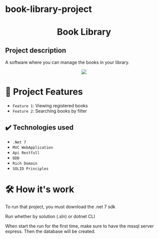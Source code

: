 # book-library-project
<h1 align="center" > Book Library </h1>

<h2> Project description </h2>
<p>
  A software where you can manage the books in your library.
</p>

<p align="center">
<img src="http://img.shields.io/static/v1?label=STATUS&message=Finished project&color=BLUE&style=for-the-badge"/>
</p>

# :hammer: Project Features

- `Feature 1`: Viewing registered books
- `Feature 2`: Searching books by filter

## ✔️ Technologies used

- ``.Net 7``
- ``MVC WebApplication``
- ``Api Restfull``
- ``DDD``
- ``Rich Domain``
- ``SOLID Principles``

# 🛠️ How it's work

<p>To run that project, you must download the .net 7 sdk</p>
<p>Run whether by solution (.sln) or dotnet CLI</p>
<p>When start the run for the first time, make sure to have the mssql server express. Then the database will be created.</p>
